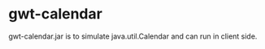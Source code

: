 gwt-calendar
============

gwt-calendar.jar is to simulate java.util.Calendar and can run in client side.
